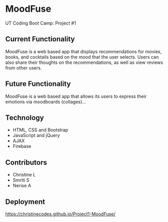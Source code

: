 # MoodFuse
 UT Coding Boot Camp: Project #1 

## Current Functionality
MoodFuse is a web based app that displays recommendations for movies, books, and cocktails based on the mood that the user selects. Users can also share their thoughts on the recommendations, as well as view reviews from other users.  

## Future Functionality
MoodFuse is a web based app that allows its users to express their emotions via moodboards (collages)... 

## Technology
* HTML, CSS and Bootstrap 
* JavaScript and jQuery
* AJAX
* Firebase


## Contributors
* Christine L
* Smriti S
* Nerise A


## Deployment
https://christinecodes.github.io/Project1-MoodFuse/
